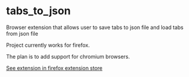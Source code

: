 # tabs_to_json
Browser extension that allows user to save tabs to json file and load tabs from json file

Project currently works for firefox.

The plan is to add support for chromium browsers.

[See extension in firefox extension store](https://addons.mozilla.org/en-US/firefox/addon/save-tabs-to-json/)